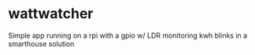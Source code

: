 wattwatcher
===========
Simple app running on a rpi with a gpio w/ LDR monitoring kwh blinks in a smarthouse solution
